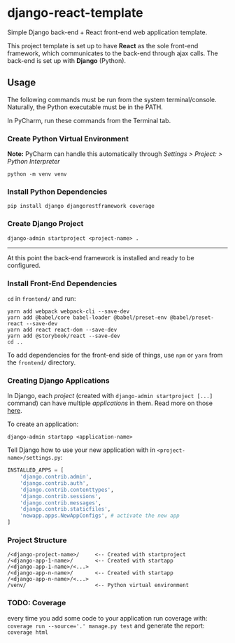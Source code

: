 # django-react-template
Simple Django back-end + React front-end web application template.

This project template is set up to have **React** as the sole front-end framework, which communicates
to the back-end through ajax calls. The back-end is set up with **Django** (Python).

## Usage
The following commands must be run from the system terminal/console. Naturally, the Python executable must be
in the PATH.

In PyCharm, run these commands from the Terminal tab.

### Create Python Virtual Environment
**Note:** PyCharm can handle this automatically through *Settings > Project:<project-name> > Python Interpreter*
````
python -m venv venv 
````

### Install Python Dependencies
````
pip install django djangorestframework coverage
````

### Create Django Project
````
django-admin startproject <project-name> .
````

----------------------

At this point the back-end framework is installed and ready to be configured.

### Install Front-End Dependencies

``cd`` in ``frontend/`` and run:

````
yarn add webpack webpack-cli --save-dev
yarn add @babel/core babel-loader @babel/preset-env @babel/preset-react --save-dev
yarn add react react-dom --save-dev
yarn add @storybook/react --save-dev
cd ..
````

To add dependencies for the front-end side of things, use ``npm`` or ``yarn`` from the ``frontend/`` directory.

### Creating Django Applications

In Django, each *project* (created with ``django-admin startproject [...]`` command) can have multiple *applications* 
in them. Read more on those [here](https://docs.djangoproject.com/en/3.0/intro/reusable-apps/#:~:text=A%20Django%20application%20is%20a,%2C%20urls%20%2C%20and%20views%20submodules.).

To create an application:
````
django-admin startapp <application-name>
````

Tell Django how to use your new application with in ``<project-name>/settings.py``:
````python
INSTALLED_APPS = [
    'django.contrib.admin',
    'django.contrib.auth',
    'django.contrib.contenttypes',
    'django.contrib.sessions',
    'django.contrib.messages',
    'django.contrib.staticfiles',
    'newapp.apps.NewAppConfigs', # activate the new app
]
````

### Project Structure
````
/<django-project-name>/     <-- Created with startproject
/<django-app-1-name>/       <-- Created with startapp
/<django-app-1-name>/<...>
/<django-app-n-name>/       <-- Created with startapp
/<django-app-n-name>/<...>
/venv/                      <-- Python virtual environment
````

### TODO: Coverage
every time you add some code to your application run coverage with:
``coverage run --source='.' manage.py test``
and generate the report:
``coverage html``

